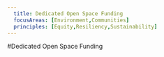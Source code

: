 ```yaml
---
  title: Dedicated Open Space Funding
  focusAreas: [Environment,Communities]
  principles: [Equity,Resiliency,Sustainability]
---
```

#Dedicated Open Space Funding